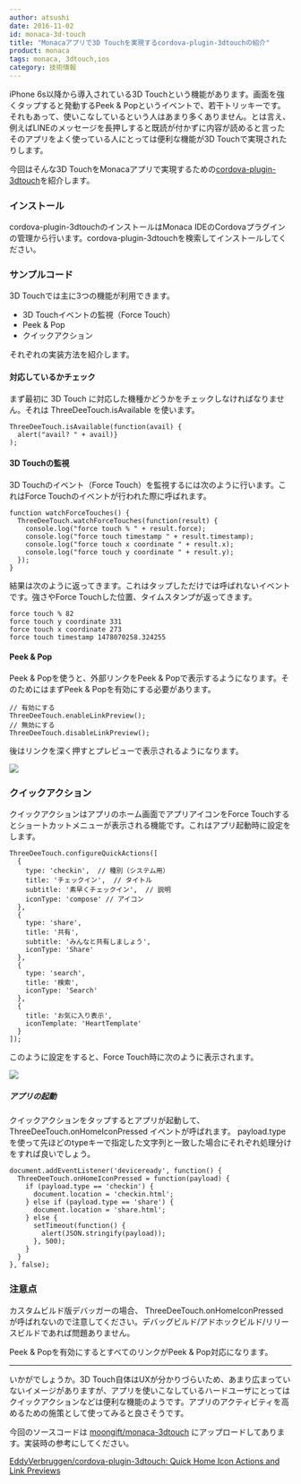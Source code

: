 ```yaml
---
author: atsushi
date: 2016-11-02
id: monaca-3d-touch
title: "Monacaアプリで3D Touchを実現するcordova-plugin-3dtouchの紹介"
product: monaca
tags: monaca, 3dtouch,ios
category: 技術情報
---
```


iPhone 6s以降から導入されている3D Touchという機能があります。画面を強くタップすると発動するPeek & Popというイベントで、若干トリッキーです。それもあって、使いこなしているという人はあまり多くありません。とは言え、例えばLINEのメッセージを長押しすると既読が付かずに内容が読めると言ったそのアプリをよく使っている人にとっては便利な機能が3D Touchで実現されたりします。

今回はそんな3D TouchをMonacaアプリで実現するための[cordova-plugin-3dtouch](https://github.com/EddyVerbruggen/cordova-plugin-3dtouch)を紹介します。

### インストール

cordova-plugin-3dtouchのインストールはMonaca IDEのCordovaプラグインの管理から行います。cordova-plugin-3dtouchを検索してインストールしてください。

### サンプルコード

3D Touchでは主に3つの機能が利用できます。

- 3D Touchイベントの監視（Force Touch）
- Peek & Pop
- クイックアクション

それぞれの実装方法を紹介します。

#### 対応しているかチェック

まず最初に 3D Touch に対応した機種かどうかをチェックしなければなりません。それは ThreeDeeTouch.isAvailable を使います。

```
ThreeDeeTouch.isAvailable(function(avail) {
  alert("avail? " + avail)}
);
```

#### 3D Touchの監視

3D Touchのイベント（Force Touch）を監視するには次のように行います。これはForce Touchのイベントが行われた際に呼ばれます。

```
function watchForceTouches() {
  ThreeDeeTouch.watchForceTouches(function(result) {
    console.log("force touch % " + result.force);
    console.log("force touch timestamp " + result.timestamp);
    console.log("force touch x coordinate " + result.x);
    console.log("force touch y coordinate " + result.y);
  });
}
```

結果は次のように返ってきます。これはタップしただけでは呼ばれないイベントです。強さやForce Touchした位置、タイムスタンプが返ってきます。

```
force touch % 82
force touch y coordinate 331
force touch x coordinate 273
force touch timestamp 1478070258.324255
```

#### Peek & Pop

Peek & Popを使うと、外部リンクをPeek & Popで表示するようになります。そのためにはまずPeek & Popを有効にする必要があります。

```
// 有効にする
ThreeDeeTouch.enableLinkPreview();
// 無効にする
ThreeDeeTouch.disableLinkPreview();
```

後はリンクを深く押すとプレビューで表示されるようになります。

![](/blog/content/images/2016/Nov/monaca-3dtouch-1.gif)

### クイックアクション

クイックアクションはアプリのホーム画面でアプリアイコンをForce Touchするとショートカットメニューが表示される機能です。これはアプリ起動時に設定をします。

```
ThreeDeeTouch.configureQuickActions([
  {
    type: 'checkin',  // 種別（システム用）
    title: 'チェックイン',  // タイトル
    subtitle: '素早くチェックイン',  // 説明
    iconType: 'compose' // アイコン
  },
  {
    type: 'share',
    title: '共有',
    subtitle: 'みんなと共有しましょう',
    iconType: 'Share'
  },
  {
    type: 'search',
    title: '検索',
    iconType: 'Search'
  },
  {
    title: 'お気に入り表示',
    iconTemplate: 'HeartTemplate'
  }
]);
```

このように設定をすると、Force Touch時に次のように表示されます。

![](/blog/content/images/2016/Nov/monaca-3dtouch-2.png)

##### アプリの起動

クイックアクションをタップするとアプリが起動して、 ThreeDeeTouch.onHomeIconPressed イベントが呼ばれます。 payload.type を使って先ほどのtypeキーで指定した文字列と一致した場合にそれぞれ処理分けをすれば良いでしょう。

```
document.addEventListener('deviceready', function() {
  ThreeDeeTouch.onHomeIconPressed = function(payload) {
    if (payload.type == 'checkin') {
      document.location = 'checkin.html';
    } else if (payload.type == 'share') {
      document.location = 'share.html';
    } else {
      setTimeout(function() {
        alert(JSON.stringify(payload));
      }, 500);
    }
  }
}, false);
```

### 注意点

カスタムビルド版デバッガーの場合、 ThreeDeeTouch.onHomeIconPressed が呼ばれないので注意してください。デバッグビルド/アドホックビルド/リリースビルドであれば問題ありません。

Peek & Popを有効にするとすべてのリンクがPeek & Pop対応になります。

----

いかがでしょうか。3D Touch自体はUXが分かりづらいため、あまり広まっていないイメージがありますが、アプリを使いこなしているハードユーザにとってはクイックアクションなどは便利な機能のようです。アプリのアクティビティを高めるための施策として使ってみると良さそうです。

今回のソースコードは [moongift/monaca-3dtouch](https://github.com/moongift/monaca-3dtouch) にアップロードしてあります。実装時の参考にしてください。

[EddyVerbruggen/cordova-plugin-3dtouch: Quick Home Icon Actions and Link Previews](https://github.com/EddyVerbruggen/cordova-plugin-3dtouch)
